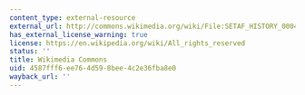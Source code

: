 ```yaml
---
content_type: external-resource
external_url: http://commons.wikimedia.org/wiki/File:SETAF_HISTORY_0004.JPEG
has_external_license_warning: true
license: https://en.wikipedia.org/wiki/All_rights_reserved
status: ''
title: Wikimedia Commons
uid: 4587fff6-ee76-4d59-8bee-4c2e36fba8e0
wayback_url: ''
---
```

